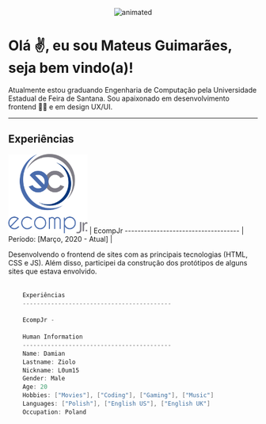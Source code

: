 <p align="center"> <img src="https://github.com/teeuguima/teeuguima/blob/master/public/giphy.gif" alt="animated"/></p>

<h1>Olá ✌, eu sou Mateus Guimarães, seja bem vindo(a)!</h1>

<p>Atualmente estou graduando Engenharia de Computação pela Universidade Estadual de Feira de Santana. Sou apaixonado
    em desenvolvimento frontend 👨‍💻 e em design UX/UI.
</p>
<hr>

Experiências
------------------------------------------
<img src="https://github.com/teeuguima/teeuguima/blob/master/public/logo.png" width="160px" height="160px" alt=""> | EcompJr
    ------------------------------------ | Período: [Março, 2020 - Atual]
                                         | <p>Desenvolvendo o frontend de sites com as principais tecnologias (HTML, CSS e JS).
                                             Além disso, participei da construção dos protótipos de alguns sites que estava envolvido.
                                         </p>

```csharp
    
    Experiências
    ------------------------------------------
   
    EcompJr - 

    Human Information
    ------------------------------------------
    Name: Damian
    Lastname: Ziolo
    Nickname: L0um15
    Gender: Male
    Age: 20
    Hobbies: ["Movies"], ["Coding"], ["Gaming"], ["Music"]
    Languages: ["Polish"], ["English US"], ["English UK"]
    Occupation: Poland
```
